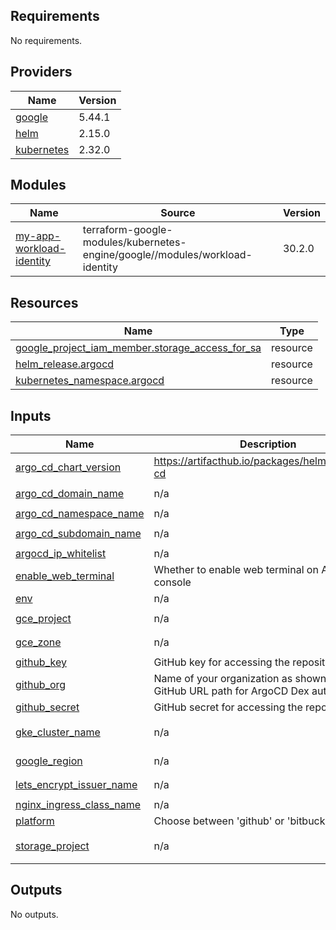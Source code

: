 <!-- BEGIN_TF_DOCS -->
## Requirements

No requirements.

## Providers

| Name | Version |
|------|---------|
| <a name="provider_google"></a> [google](#provider\_google) | 5.44.1 |
| <a name="provider_helm"></a> [helm](#provider\_helm) | 2.15.0 |
| <a name="provider_kubernetes"></a> [kubernetes](#provider\_kubernetes) | 2.32.0 |

## Modules

| Name | Source | Version |
|------|--------|---------|
| <a name="module_my-app-workload-identity"></a> [my-app-workload-identity](#module\_my-app-workload-identity) | terraform-google-modules/kubernetes-engine/google//modules/workload-identity | 30.2.0 |

## Resources

| Name | Type |
|------|------|
| [google_project_iam_member.storage_access_for_sa](https://registry.terraform.io/providers/hashicorp/google/latest/docs/resources/project_iam_member) | resource |
| [helm_release.argocd](https://registry.terraform.io/providers/hashicorp/helm/latest/docs/resources/release) | resource |
| [kubernetes_namespace.argocd](https://registry.terraform.io/providers/hashicorp/kubernetes/latest/docs/resources/namespace) | resource |

## Inputs

| Name | Description | Type | Default | Required |
|------|-------------|------|---------|:--------:|
| <a name="input_argo_cd_chart_version"></a> [argo\_cd\_chart\_version](#input\_argo\_cd\_chart\_version) | https://artifacthub.io/packages/helm/argo/argo-cd | `string` | `"7.6.8"` | no |
| <a name="input_argo_cd_domain_name"></a> [argo\_cd\_domain\_name](#input\_argo\_cd\_domain\_name) | n/a | `string` | `"<your-domain.com>"` | no |
| <a name="input_argo_cd_namespace_name"></a> [argo\_cd\_namespace\_name](#input\_argo\_cd\_namespace\_name) | n/a | `string` | `"argocd"` | no |
| <a name="input_argo_cd_subdomain_name"></a> [argo\_cd\_subdomain\_name](#input\_argo\_cd\_subdomain\_name) | n/a | `string` | `"<your-subdomain>"` | no |
| <a name="input_argocd_ip_whitelist"></a> [argocd\_ip\_whitelist](#input\_argocd\_ip\_whitelist) | n/a | `string` | `"0.0.0.0/0"` | no |
| <a name="input_enable_web_terminal"></a> [enable\_web\_terminal](#input\_enable\_web\_terminal) | Whether to enable web terminal on ArgoCD console | `bool` | `false` | no |
| <a name="input_env"></a> [env](#input\_env) | n/a | `string` | `"dev"` | no |
| <a name="input_gce_project"></a> [gce\_project](#input\_gce\_project) | n/a | `string` | `"<your-project>"` | no |
| <a name="input_gce_zone"></a> [gce\_zone](#input\_gce\_zone) | n/a | `string` | `"<your-zone>"` | no |
| <a name="input_github_key"></a> [github\_key](#input\_github\_key) | GitHub key for accessing the repository | `string` | `null` | no |
| <a name="input_github_org"></a> [github\_org](#input\_github\_org) | Name of your organization as shown in the GitHub URL path for ArgoCD Dex authentication. | `string` | `""` | no |
| <a name="input_github_secret"></a> [github\_secret](#input\_github\_secret) | GitHub secret for accessing the repository | `string` | `null` | no |
| <a name="input_gke_cluster_name"></a> [gke\_cluster\_name](#input\_gke\_cluster\_name) | n/a | `string` | `"<your-cluster-name>"` | no |
| <a name="input_google_region"></a> [google\_region](#input\_google\_region) | n/a | `string` | `"<your-region>"` | no |
| <a name="input_lets_encrypt_issuer_name"></a> [lets\_encrypt\_issuer\_name](#input\_lets\_encrypt\_issuer\_name) | n/a | `string` | `"<your-issuer>"` | no |
| <a name="input_nginx_ingress_class_name"></a> [nginx\_ingress\_class\_name](#input\_nginx\_ingress\_class\_name) | n/a | `string` | `"nginx"` | no |
| <a name="input_platform"></a> [platform](#input\_platform) | Choose between 'github' or 'bitbucket' | `string` | n/a | yes |
| <a name="input_storage_project"></a> [storage\_project](#input\_storage\_project) | n/a | `string` | `"<your-storage-project>"` | no |

## Outputs

No outputs.
<!-- END_TF_DOCS -->